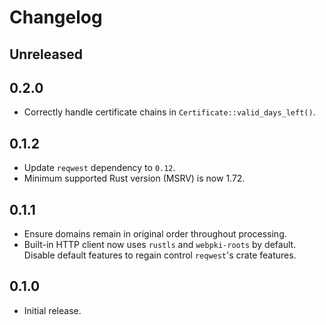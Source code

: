 # Changelog

## Unreleased

## 0.2.0

- Correctly handle certificate chains in `Certificate::valid_days_left()`.

## 0.1.2

- Update `reqwest` dependency to `0.12`.
- Minimum supported Rust version (MSRV) is now 1.72.

## 0.1.1

- Ensure domains remain in original order throughout processing.
- Built-in HTTP client now uses `rustls` and `webpki-roots` by default. Disable default features to regain control `reqwest`'s crate features.

## 0.1.0

- Initial release.
